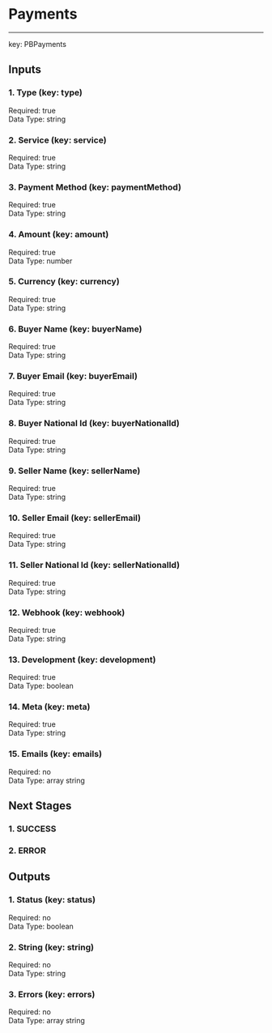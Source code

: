 # Payments  
  
****  
key: PBPayments  
## Inputs  
### 1. Type (key: type)  
  
Required: true  
Data Type: string   
### 2. Service (key: service)  
  
Required: true  
Data Type: string   
### 3. Payment Method (key: paymentMethod)  
  
Required: true  
Data Type: string   
### 4. Amount (key: amount)  
  
Required: true  
Data Type: number   
### 5. Currency (key: currency)  
  
Required: true  
Data Type: string   
### 6. Buyer Name (key: buyerName)  
  
Required: true  
Data Type: string   
### 7. Buyer Email (key: buyerEmail)  
  
Required: true  
Data Type: string   
### 8. Buyer National Id (key: buyerNationalId)  
  
Required: true  
Data Type: string   
### 9. Seller Name (key: sellerName)  
  
Required: true  
Data Type: string   
### 10. Seller Email (key: sellerEmail)  
  
Required: true  
Data Type: string   
### 11. Seller National Id (key: sellerNationalId)  
  
Required: true  
Data Type: string   
### 12. Webhook (key: webhook)  
  
Required: true  
Data Type: string   
### 13. Development (key: development)  
  
Required: true  
Data Type: boolean   
### 14. Meta (key: meta)  
  
Required: true  
Data Type: string   
### 15. Emails (key: emails)  
  
Required: no  
Data Type: array string  
## Next Stages  
### 1. SUCCESS  
  
### 2. ERROR  
  
## Outputs  
### 1. Status (key: status)  
  
Required: no  
Data Type: boolean   
### 2. String (key: string)  
  
Required: no  
Data Type: string   
### 3. Errors (key: errors)  
  
Required: no  
Data Type: array string
